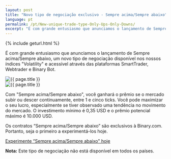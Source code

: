 ```yaml
---
layout: post
title: "Novo tipo de negociação exclusivo - Sempre acima/Sempre abaixo"
language: pt
permalink: /pt/New-unique-trade-type-Only-Ups-Only-Downs/
excerpt: "É com grande entusiasmo que anunciamos o lançamento de Sempre acima/Sempre abaixo, um novo tipo de negociação disponível nos nossos índices Volatility e acessível através das plataformas SmartTrader, Webtrader e Binary Bot..."
---
```

{% include geturl.html %}

É com grande entusiasmo que anunciamos o lançamento de Sempre acima/Sempre abaixo, um novo tipo de negociação disponível nos nossos índices "Volatility" e acessível através das plataformas SmartTrader, Webtrader e Binary Bot.

<div class="separator-lg"></div>
<div class="row justify-content-center">
    <div class="col-6 text-right">
        <img src="{{ '/images/runs/image4.png' | prepend: SourceUrl }}" alt="{{ page.title }}">
    </div>
    <div class="col-6 ">
        <img src="{{ '/images/runs/image7.png' | prepend: SourceUrl }}" alt="{{ page.title }}">
    </div>
</div>
<div class="separator-lg"></div>

Com "Sempre acima/Sempre abaixo", você ganhará o prêmio se o mercado subir ou descer continuamente, entre 1 e cinco ticks. Você pode maximizar o seu lucro, especialmente se tiver observado uma tendência no movimento do mercado. O investimento mínimo é 0,35 USD e o prêmio potencial máximo é 10.000 USD.

<div class="cta">
    <p>Os contratos “Sempre acima/Sempre abaixo” são exclusivos à Binary.com. Portanto, seja o primeiro a experimentá-los hoje.</p>
    <a class="button" href="https://www.binary.com/pt/trading.html?market=volidx&formname=runs&amount_type=stake&expiry_type=duration"><span>Experimente “Sempre acima/Sempre abaixo" hoje</span></a>
</div>

<strong>Nota:</strong> Este tipo de negociação não está disponível em todos os países.